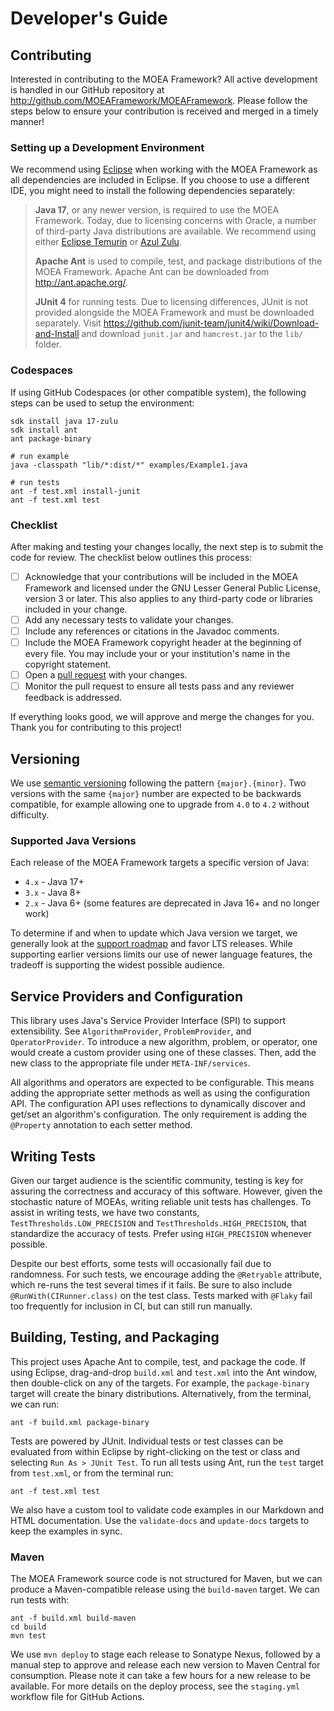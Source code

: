 # Developer's Guide

## Contributing

Interested in contributing to the MOEA Framework?  All active development is handled in our GitHub repository at http://github.com/MOEAFramework/MOEAFramework.  Please follow the steps below to ensure your contribution is received
and merged in a timely manner!

### Setting up a Development Environment

We recommend using [Eclipse](http://eclipse.org/) when working with the MOEA Framework as all dependencies are included
in Eclipse.  If you choose to use a different IDE, you might need to install the following dependencies separately:

> **Java 17**, or any newer version, is required to use the MOEA Framework. Today, due to licensing concerns with
> Oracle, a number of third-party Java distributions are available.  We recommend using either
> [Eclipse Temurin](https://adoptium.net/) or [Azul Zulu](https://www.azul.com/downloads/?package=jdk).
> 
> **Apache Ant** is used to compile, test, and package distributions of the MOEA Framework.  Apache Ant can be
> downloaded from http://ant.apache.org/.
> 
> **JUnit 4** for running tests.  Due to licensing differences, JUnit is not provided alongside the MOEA Framework and
> must be downloaded separately.  Visit https://github.com/junit-team/junit4/wiki/Download-and-Install and download
> `junit.jar` and `hamcrest.jar` to the `lib/` folder.

### Codespaces

If using GitHub Codespaces (or other compatible system), the following steps can be used to setup the environment:

```
sdk install java 17-zulu
sdk install ant
ant package-binary

# run example
java -classpath "lib/*:dist/*" examples/Example1.java

# run tests
ant -f test.xml install-junit
ant -f test.xml test
```

### Checklist

After making and testing your changes locally, the next step is to submit the code for review.  The checklist below
outlines this process:

- [ ] Acknowledge that your contributions will be included in the MOEA Framework and licensed under the GNU Lesser
      General Public License, version 3 or later.  This also applies to any third-party code or libraries included in
      your change.
- [ ] Add any necessary tests to validate your changes.
- [ ] Include any references or citations in the Javadoc comments.
- [ ] Include the MOEA Framework copyright header at the beginning of every file.  You may include your or your
      institution's name in the copyright statement.
- [ ] Open a [pull request](https://github.com/MOEAFramework/MOEAFramework/pulls) with your changes.
- [ ] Monitor the pull request to ensure all tests pass and any reviewer feedback is addressed.

If everything looks good, we will approve and merge the changes for you.  Thank you for contributing to this project!

## Versioning

We use [semantic versioning](https://semver.org/) following the pattern `{major}.{minor}`.  Two versions with the
same `{major}` number are expected to be backwards compatible, for example allowing one to upgrade from `4.0` to
`4.2` without difficulty.  

### Supported Java Versions

Each release of the MOEA Framework targets a specific version of Java:

* `4.x` - Java 17+
* `3.x` - Java 8+
* `2.x` - Java 6+ (some features are deprecated in Java 16+ and no longer work)

To determine if and when to update which Java version we target, we generally look at the
[support roadmap](https://www.oracle.com/java/technologies/java-se-support-roadmap.html) and favor LTS releases.
While supporting earlier versions limits our use of newer language features, the tradeoff is supporting the widest
possible audience.

## Service Providers and Configuration

This library uses Java's Service Provider Interface (SPI) to support extensibility.  See `AlgorithmProvider`,
`ProblemProvider`, and `OperatorProvider`.  To introduce a new algorithm, problem, or operator, one would
create a custom provider using one of these classes.  Then, add the new class to the appropriate file under
`META-INF/services`.

All algorithms and operators are expected to be configurable.  This means adding the appropriate setter methods
as well as using the configuration API.  The configuration API uses reflections to dynamically discover and
get/set an algorithm's configuration.  The only requirement is adding the `@Property` annotation to each
setter method.

## Writing Tests

Given our target audience is the scientific community, testing is key for assuring the correctness and accuracy of this
software.  However, given the stochastic nature of MOEAs, writing reliable unit tests has challenges.  To assist in
writing tests, we have two constants, `TestThresholds.LOW_PRECISION` and `TestThresholds.HIGH_PRECISION`,
that standardize the accuracy of tests.  Prefer using `HIGH_PRECISION` whenever possible.

Despite our best efforts, some tests will occasionally fail due to randomness.  For such tests, we encourage adding
the `@Retryable` attribute, which re-runs the test several times if it fails.  Be sure to also include
`@RunWith(CIRunner.class)` on the test class.  Tests marked with `@Flaky` fail too frequently for inclusion in
CI, but can still run manually.

## Building, Testing, and Packaging

This project uses Apache Ant to compile, test, and package the code.  If using Eclipse, drag-and-drop `build.xml`
and `test.xml` into the Ant window, then double-click on any of the targets.  For example, the `package-binary`
target will create the binary distributions.  Alternatively, from the terminal, we can run:

```
ant -f build.xml package-binary
```

Tests are powered by JUnit.  Individual tests or test classes can be evaluated from within Eclipse by right-clicking
on the test or class and selecting `Run As > JUnit Test`.  To run all tests using Ant, run the `test` target
from `test.xml`, or from the terminal run:

```
ant -f test.xml test
```

We also have a custom tool to validate code examples in our Markdown and HTML documentation.  Use the
`validate-docs` and `update-docs` targets to keep the examples in sync.

### Maven

The MOEA Framework source code is not structured for Maven, but we can produce a Maven-compatible release using the
`build-maven` target.  We can run tests with:

```
ant -f build.xml build-maven
cd build
mvn test
```

We use `mvn deploy` to stage each release to Sonatype Nexus, followed by a manual step to approve and release each
new version to Maven Central for consumption.  Please note it can take a few hours for a new release to be available.
For more details on the deploy process, see the `staging.yml` workflow file for GitHub Actions.
